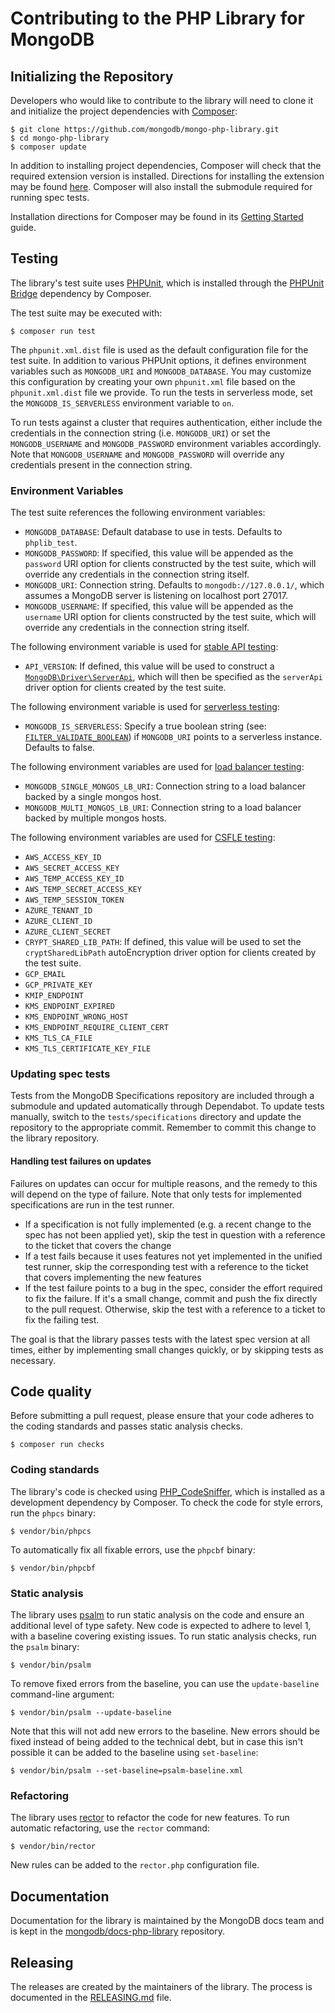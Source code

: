 # Contributing to the PHP Library for MongoDB

## Initializing the Repository

Developers who would like to contribute to the library will need to clone it and
initialize the project dependencies with [Composer](https://getcomposer.org/):

```
$ git clone https://github.com/mongodb/mongo-php-library.git
$ cd mongo-php-library
$ composer update
```

In addition to installing project dependencies, Composer will check that the
required extension version is installed. Directions for installing the extension
may be found [here](https://php.net/manual/en/mongodb.installation.php).
Composer will also install the submodule required for running spec tests.

Installation directions for Composer may be found in its
[Getting Started](https://getcomposer.org/doc/00-intro.md) guide.

## Testing

The library's test suite uses [PHPUnit](https://phpunit.de/), which is installed
through the [PHPUnit Bridge](https://symfony.com/phpunit-bridge) dependency by
Composer.

The test suite may be executed with:

```console
$ composer run test
```

The `phpunit.xml.dist` file is used as the default configuration file for the
test suite. In addition to various PHPUnit options, it defines environment
variables such as `MONGODB_URI` and `MONGODB_DATABASE`. You may customize
this configuration by creating your own `phpunit.xml` file based on the
`phpunit.xml.dist` file we provide. To run the tests in serverless mode, set the
`MONGODB_IS_SERVERLESS` environment variable to `on`.

To run tests against a cluster that requires authentication, either include the
credentials in the connection string (i.e. `MONGODB_URI`) or set the
`MONGODB_USERNAME` and `MONGODB_PASSWORD` environment variables accordingly.
Note that `MONGODB_USERNAME` and `MONGODB_PASSWORD` will override any
credentials present in the connection string.

### Environment Variables

The test suite references the following environment variables:

 * `MONGODB_DATABASE`: Default database to use in tests. Defaults to
   `phplib_test`.
 * `MONGODB_PASSWORD`: If specified, this value will be appended as the
   `password` URI option for clients constructed by the test suite, which will
   override any credentials in the connection string itself.
 * `MONGODB_URI`: Connection string. Defaults to `mongodb://127.0.0.1/`, which
   assumes a MongoDB server is listening on localhost port 27017.
 * `MONGODB_USERNAME`: If specified, this value will be appended as the
   `username` URI option for clients constructed by the test suite, which will
   override any credentials in the connection string itself.

The following environment variable is used for [stable API testing](https://github.com/mongodb/specifications/blob/master/source/versioned-api/tests/README.rst):

 * `API_VERSION`: If defined, this value will be used to construct a
   [`MongoDB\Driver\ServerApi`](https://www.php.net/manual/en/mongodb-driver-serverapi.construct.php),
   which will then be specified as the `serverApi` driver option for clients
   created by the test suite.

The following environment variable is used for [serverless testing](https://github.com/mongodb/specifications/blob/master/source/serverless-testing/README.rst):

 * `MONGODB_IS_SERVERLESS`: Specify a true boolean string
   (see: [`FILTER_VALIDATE_BOOLEAN`](https://www.php.net/manual/en/filter.filters.validate.php))
   if `MONGODB_URI` points to a serverless instance. Defaults to false.

The following environment variables are used for [load balancer testing](https://github.com/mongodb/specifications/blob/master/source/load-balancers/tests/README.rst):

 * `MONGODB_SINGLE_MONGOS_LB_URI`: Connection string to a load balancer backed
   by a single mongos host.
 * `MONGODB_MULTI_MONGOS_LB_URI`: Connection string to a load balancer backed by
   multiple mongos hosts.

The following environment variables are used for [CSFLE testing](https://github.com/mongodb/specifications/blob/master/source/client-side-encryption/tests/README.rst):

 * `AWS_ACCESS_KEY_ID`
 * `AWS_SECRET_ACCESS_KEY`
 * `AWS_TEMP_ACCESS_KEY_ID`
 * `AWS_TEMP_SECRET_ACCESS_KEY`
 * `AWS_TEMP_SESSION_TOKEN`
 * `AZURE_TENANT_ID`
 * `AZURE_CLIENT_ID`
 * `AZURE_CLIENT_SECRET`
 * `CRYPT_SHARED_LIB_PATH`: If defined, this value will be used to set the
   `cryptSharedLibPath` autoEncryption driver option for clients created by the
   test suite.
 * `GCP_EMAIL`
 * `GCP_PRIVATE_KEY`
 * `KMIP_ENDPOINT`
 * `KMS_ENDPOINT_EXPIRED`
 * `KMS_ENDPOINT_WRONG_HOST`
 * `KMS_ENDPOINT_REQUIRE_CLIENT_CERT`
 * `KMS_TLS_CA_FILE`
 * `KMS_TLS_CERTIFICATE_KEY_FILE`

### Updating spec tests

Tests from the MongoDB Specifications repository are included through a
submodule and updated automatically through Dependabot. To update tests
manually, switch to the `tests/specifications` directory and update the
repository to the appropriate commit. Remember to commit this change to the
library repository.

#### Handling test failures on updates

Failures on updates can occur for multiple reasons, and the remedy to this will
depend on the type of failure. Note that only tests for implemented
specifications are run in the test runner.

 * If a specification is not fully implemented (e.g. a recent change to the spec
   has not been applied yet), skip the test in question with a reference to the
   ticket that covers the change
 * If a test fails because it uses features not yet implemented in the unified
   test runner, skip the corresponding test with a reference to the ticket that
   covers implementing the new features
 * If the test failure points to a bug in the spec, consider the effort required
   to fix the failure. If it's a small change, commit and push the fix directly
   to the pull request. Otherwise, skip the test with a reference to a ticket to
   fix the failing test.

The goal is that the library passes tests with the latest spec version at all
times, either by implementing small changes quickly, or by skipping tests as
necessary.

## Code quality

Before submitting a pull request, please ensure that your code adheres to the
coding standards and passes static analysis checks.

```console
$ composer run checks
```

### Coding standards

The library's code is checked using [PHP_CodeSniffer](https://github.com/squizlabs/PHP_CodeSniffer),
which is installed as a development dependency by Composer. To check the code
for style errors, run the `phpcs` binary:

```console
$ vendor/bin/phpcs
```

To automatically fix all fixable errors, use the `phpcbf` binary:

```console
$ vendor/bin/phpcbf
```

### Static analysis

The library uses [psalm](https://psalm.dev) to run static analysis on the code
and ensure an additional level of type safety. New code is expected to adhere
to level 1, with a baseline covering existing issues. To run static analysis
checks, run the `psalm` binary:

```console
$ vendor/bin/psalm
```

To remove fixed errors from the baseline, you can use the `update-baseline`
command-line argument:

```console
$ vendor/bin/psalm --update-baseline
```

Note that this will not add new errors to the baseline. New errors should be
fixed instead of being added to the technical debt, but in case this isn't
possible it can be added to the baseline using `set-baseline`:

```console
$ vendor/bin/psalm --set-baseline=psalm-baseline.xml
```

### Refactoring

The library uses [rector](https://getrector.com/) to refactor the code for new features.
To run automatic refactoring, use the `rector` command:

```console
$ vendor/bin/rector
```

New rules can be added to the `rector.php` configuration file.

## Documentation

Documentation for the library is maintained by the MongoDB docs team and is kept
in the [mongodb/docs-php-library](https://github.com/mongodb/docs-php-library)
repository.

## Releasing

The releases are created by the maintainers of the library. The process is documented in
the [RELEASING.md](RELEASING.md) file.
